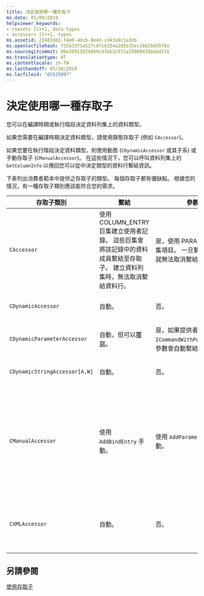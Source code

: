 ```yaml
---
title: 決定使用哪一種存取子
ms.date: 05/09/2019
helpviewer_keywords:
- rowsets [C++], data types
- accessors [C++], types
ms.assetid: 22483dd2-f4e0-4dcb-8e4d-cd43a9c1a3db
ms.openlocfilehash: f32b3375a517c8716324a2d5b35ec16826605f8e
ms.sourcegitcommit: 00e26915924869cd7eb3c971a7d0604388abd316
ms.translationtype: HT
ms.contentlocale: zh-TW
ms.lasthandoff: 05/10/2019
ms.locfileid: "65525097"
---
```

# <a name="determining-which-type-of-accessor-to-use"></a>決定使用哪一種存取子

您可以在編譯時期或執行階段決定資料列集上的資料類型。

如果您需要在編譯時期決定資料類型，請使用靜態存取子 (例如 `CAccessor`)。 

如果您要在執行階段決定資料類型，則使用動態 (`CDynamicAccessor` 或其子系) 或手動存取子 (`CManualAccessor`)。 在這些情況下，您可以呼叫資料列集上的 `GetColumnInfo` 以傳回您可以從中決定類型的資料行繫結資訊。

下表列出消費者範本中提供之存取子的類型。 每個存取子都有優缺點。 根據您的情況，有一種存取子類別應該能符合您的需求。

|存取子類別|繫結|參數|註解|
|--------------------|-------------|---------------|-------------|
|`CAccessor`|使用 COLUMN_ENTRY 巨集建立使用者記錄。 這些巨集會將該記錄中的資料成員繫結至存取子。 建立資料列集時，無法取消繫結資料行。|是，使用 PARAM_MAP 巨集項目。 一旦繫結之後，就無法取消繫結參數。|因為程式碼少而使存取子最快。|
|`CDynamicAccessor`|自動。|否。|如果您不知道資料列集中的資料類型，則很有用。|
|`CDynamicParameterAccessor`|自動，但可以[覆寫](../../data/oledb/overriding-a-dynamic-accessor.md)。|是，如果提供者支援 `ICommandWithParameters`。 參數會自動繫結。|比 `CDynamicAccessor` 慢，但適用於呼叫一般預存程序。|
|`CDynamicStringAccessor[A,W]`|自動。|否。|擷取從資料存放區中存取的資料，作為字串資料。|
|`CManualAccessor`|使用 `AddBindEntry` 手動。|使用 `AddParameterEntry` 手動。|快速；參數和資料行僅繫結一次。 您可以決定要使用之資料的類型  (如需範例，請參閱 [DBVIEWER](https://github.com/Microsoft/VCSamples) 範例)。相較於 `CDynamicAccessor` 或 `CAccessor`，需要更多程式碼。 它比較像直接呼叫 OLE DB。|
|`CXMLAccessor`|自動。|否。|擷取從資料存放區中存取的資料，作為字串資料，然後將其格式化為 XML 標記的資料。|

## <a name="see-also"></a>另請參閱

[使用存取子](../../data/oledb/using-accessors.md)